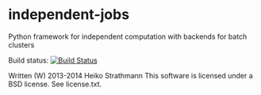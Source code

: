 independent-jobs
================

Python framework for independent computation with backends for batch clusters

Build status:
[![Build Status](https://travis-ci.org/karlnapf/independent-jobs.png)](https://travis-ci.org/karlnapf/independent-jobs)

Written (W) 2013-2014 Heiko Strathmann
This software is licensed under a BSD license. See license.txt.
